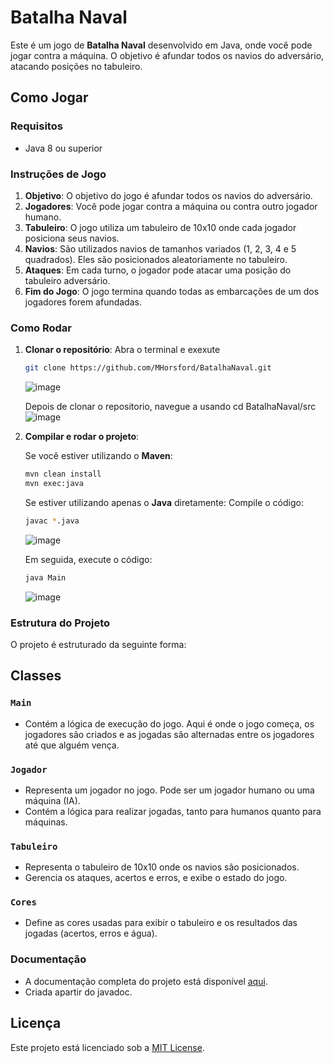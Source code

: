 # Batalha Naval

Este é um jogo de **Batalha Naval** desenvolvido em Java, onde você pode jogar contra a máquina. O objetivo é afundar todos os navios do adversário, atacando posições no tabuleiro.

## Como Jogar

### Requisitos
- Java 8 ou superior

### Instruções de Jogo

1. **Objetivo**: O objetivo do jogo é afundar todos os navios do adversário.
2. **Jogadores**: Você pode jogar contra a máquina ou contra outro jogador humano.
3. **Tabuleiro**: O jogo utiliza um tabuleiro de 10x10 onde cada jogador posiciona seus navios.
4. **Navios**: São utilizados navios de tamanhos variados (1, 2, 3, 4 e 5 quadrados). Eles são posicionados aleatoriamente no tabuleiro.
5. **Ataques**: Em cada turno, o jogador pode atacar uma posição do tabuleiro adversário.
6. **Fim do Jogo**: O jogo termina quando todas as embarcações de um dos jogadores forem afundadas.

### Como Rodar

1. **Clonar o repositório**:
   Abra o terminal e exexute
    ```bash
    git clone https://github.com/MHorsford/BatalhaNaval.git
    ```
    ![image](https://github.com/user-attachments/assets/5528ea91-c273-46cd-9e6b-e4f66cc8900c)

    Depois de clonar o repositorio, navegue a usando cd BatalhaNaval/src
   ![image](https://github.com/user-attachments/assets/40b7dfec-b2da-43e0-82d8-2dc9cd0156c1)

3. **Compilar e rodar o projeto**:

    Se você estiver utilizando o **Maven**:
    ```bash
    mvn clean install
    mvn exec:java
    ```

    Se estiver utilizando apenas o **Java** diretamente:
    Compile o código:
    ```bash
    javac *.java
    ```
    ![image](https://github.com/user-attachments/assets/ff21b491-f115-41a8-9fc7-162f205be239)

    Em seguida, execute o código:
    ```bash
    java Main
    ```
    ![image](https://github.com/user-attachments/assets/8b3a7226-be2d-45de-96ce-cae4f4be93dc)


### Estrutura do Projeto

O projeto é estruturado da seguinte forma:

## Classes

### `Main`
- Contém a lógica de execução do jogo. Aqui é onde o jogo começa, os jogadores são criados e as jogadas são alternadas entre os jogadores até que alguém vença.

### `Jogador`
- Representa um jogador no jogo. Pode ser um jogador humano ou uma máquina (IA).
- Contém a lógica para realizar jogadas, tanto para humanos quanto para máquinas.

### `Tabuleiro`
- Representa o tabuleiro de 10x10 onde os navios são posicionados.
- Gerencia os ataques, acertos e erros, e exibe o estado do jogo.

### `Cores`
- Define as cores usadas para exibir o tabuleiro e os resultados das jogadas (acertos, erros e água).
### Documentação
 - A documentação completa do projeto está disponível [aqui](https://mhorsford.github.io/BatalhaNaval/package-summary.html).
 - Criada apartir do javadoc.

## Licença

Este projeto está licenciado sob a [MIT License](LICENSE).


